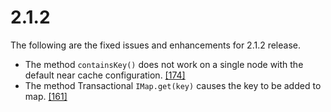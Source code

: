 

# 2.1.2


The following are the fixed issues and enhancements for 2.1.2 release.

- The method `containsKey()` does not work on a single node with the default near cache configuration. <a href="https://github.com/hazelcast/hazelcast/issues/174" target="_blank">[174]</a>
- The method Transactional `IMap.get(key)` causes the key to be added to map. <a href="https://github.com/hazelcast/hazelcast/issues/161" target="_blank">[161]</a>

